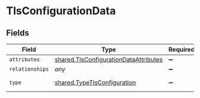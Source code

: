 # TlsConfigurationData


## Fields

| Field                                                                                          | Type                                                                                           | Required                                                                                       | Description                                                                                    |
| ---------------------------------------------------------------------------------------------- | ---------------------------------------------------------------------------------------------- | ---------------------------------------------------------------------------------------------- | ---------------------------------------------------------------------------------------------- |
| `attributes`                                                                                   | [shared.TlsConfigurationDataAttributes](../../models/shared/tlsconfigurationdataattributes.md) | :heavy_minus_sign:                                                                             | N/A                                                                                            |
| `relationships`                                                                                | *any*                                                                                          | :heavy_minus_sign:                                                                             | N/A                                                                                            |
| `type`                                                                                         | [shared.TypeTlsConfiguration](../../models/shared/typetlsconfiguration.md)                     | :heavy_minus_sign:                                                                             | Resource type                                                                                  |